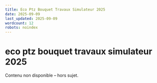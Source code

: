 ```yaml
---
title: Eco Ptz Bouquet Travaux Simulateur 2025
date: 2025-09-09
last_updated: 2025-09-09
wordcount: 12
robots: noindex
---
```


# eco ptz bouquet travaux simulateur 2025

Contenu non disponible – hors sujet.